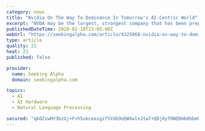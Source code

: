 ```yaml
---
category: news
title: "Nvidia On The Way To Dominance In Tomorrow's AI-Centric World"
excerpt: "NVDA may be the largest, strongest company that has been preparing for an AI-centric world (with HPC also coming to the fore) with its software-hardware GPU-based solutions. The addition of MLNX, pending soon, could accelerate growth and expand NVDA's reach within the data center. This article explains why I see NVIDIA (NVDA) as still ..."
publishedDateTime: 2020-02-18T23:05:00Z
webUrl: "https://seekingalpha.com/article/4325068-nvidia-on-way-to-dominance-in-tomorrows-ai-centric-world"
type: article
quality: 21
heat: 21
published: false

provider:
  name: Seeking Alpha
  domain: seekingalpha.com

topics:
  - AI
  - AI Hardware
  - Natural Language Processing

secured: "qkOZxwHY3bzGj+F+h5ukceasgzfSYdb9oQWXwlnJtw7+QDj0yf0WQ9mb0bbm0gClL7FfIcVCXUps3Gmm49ayhrxsO1M4JQVcATQ9hinLMhaok0Yd+BXA4IKd3dr1dZDRL5ey0In/mzuQvqokUaeLMlLHw5onlNCeGSDJdMpyEf19sDd9bc6KawsRObPNRv2fasXhv6s3jIJnj1hxiqAIRVw4mk5tTio7FXzxbggJoppOl8aXb+I2oG6jtSt/Slz6wOoilFJTXq8NICde7UbvfqILGjyUuAGj/Ui3Ct2keciUEk0TPn/94SroN30gsovw;nG0yPv/7h1TRVodNpzLpHg=="
---
```


